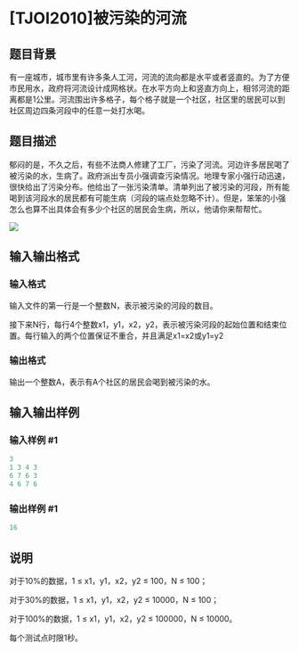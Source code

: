 # [TJOI2010]被污染的河流

## 题目背景

有一座城市，城市里有许多条人工河，河流的流向都是水平或者竖直的。为了方便市民用水，政府将河流设计成网格状。在水平方向上和竖直方向上，相邻河流的距离都是1公里。河流围出许多格子，每个格子就是一个社区，社区里的居民可以到社区周边四条河段中的任意一处打水喝。

## 题目描述

郁闷的是，不久之后，有些不法商人修建了工厂，污染了河流。河边许多居民喝了被污染的水，生病了。政府派出专员小强调查污染情况。地理专家小强行动迅速，很快给出了污染分布。他给出了一张污染清单。清单列出了被污染的河段，所有能喝到该河段水的居民都有可能生病（河段的端点处忽略不计）。但是，笨笨的小强怎么也算不出具体会有多少个社区的居民会生病，所以，他请你来帮帮忙。

![](https://cdn.luogu.com.cn/upload/pic/6840.png)

## 输入输出格式

### 输入格式

输入文件的第一行是一个整数N，表示被污染的河段的数目。

接下来N行，每行4个整数x1，y1，x2，y2，表示被污染河段的起始位置和结束位置。每行输入的两个位置保证不重合，并且满足x1=x2或y1=y2

### 输出格式

输出一个整数A，表示有A个社区的居民会喝到被污染的水。

## 输入输出样例

### 输入样例 #1

```cpp
3
1 3 4 3
6 7 6 3
4 6 7 6

```
### 输出样例 #1

```cpp
16
```


## 说明

对于10%的数据，1 ≤ x1，y1，x2，y2 ≤ 100，N ≤ 100；

对于30%的数据，1 ≤ x1，y1，x2，y2 ≤ 10000，N ≤ 100；

对于100%的数据，1 ≤ x1，y1，x2，y2 ≤ 100000，N ≤ 10000。

每个测试点时限1秒。

